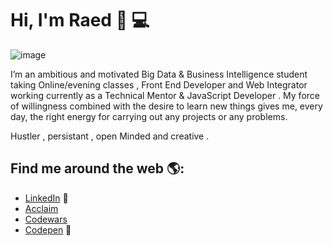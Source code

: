 # Hi, I'm Raed 👋 💻

![image](https://github.com/fadhlaouir/fadhlaouir/blob/main/dino.gif)

I’m an ambitious and motivated Big Data & Business Intelligence student taking Online/evening classes , Front End Developer and Web Integrator working currently as a Technical Mentor & JavaScript Developer . My force of willingness combined with the desire to learn new things gives me, every day, the right energy for carrying out any projects or any problems.

Hustler , persistant , open Minded and creative . 


## Find me around the web 🌎: 

- <a href="https://www.linkedin.com/in/fadhlaouiraed/">LinkedIn</a> 💼
- <a href="https://www.youracclaim.com/users/raed-fadhlaoui/badges">Acclaim</a> 
- <a href="https://www.codewars.com/users/fadhlaouir">Codewars</a> 
- <a href="https://codepen.io/fadhlaouir"> Codepen</a> 🏓





